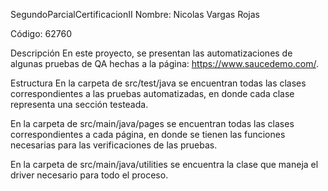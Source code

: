 SegundoParcialCertificacionII
Nombre: Nicolas Vargas Rojas

Código: 62760

Descripción
En este proyecto, se presentan las automatizaciones de algunas pruebas de QA hechas a la página: https://www.saucedemo.com/.

Estructura
En la carpeta de src/test/java se encuentran todas las clases correspondientes a las pruebas automatizadas, en donde cada clase representa una sección testeada.

En la carpeta de src/main/java/pages se encuentran todas las clases correspondientes a cada página, en donde se tienen las funciones necesarias para las verificaciones de las pruebas.

En la carpeta de src/main/java/utilities se encuentra la clase que maneja el driver necesario para todo el proceso.